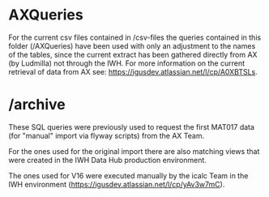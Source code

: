 # AXQueries

For the current csv files contained in /csv-files the queries contained in this folder (/AXQueries) have been used with only an adjustment to the names of the tables, since the current extract has been gathered directly from AX (by Ludmilla) not through the IWH.
For more information on the current retrieval of data from AX see: https://igusdev.atlassian.net/l/cp/A0XBTSLs.

# /archive

These SQL queries were previously used to request the first MAT017 data (for "manual" import via flyway scripts) from the AX Team.

For the ones used for the original import there are also matching views that were created in the IWH Data Hub production environment.

The ones used for V16 were executed manually by the icalc Team in the IWH environment (https://igusdev.atlassian.net/l/cp/yAv3w7mC).

